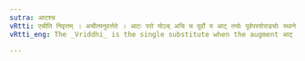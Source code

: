 ```yaml
---
sutra: आटश्च
vRtti: एचीति निवृत्तम् । अचीत्यनुवर्त्तते । आटः परो योऽच् अचि च पूर्वो य आट् तयोः पूर्वपरयोराडचोः स्थाने वृद्धिरेकादेशो भवति ॥
vRtti_eng: The _Vriddhi_ is the single substitute when the augment आट् is followed by any vowel.

---
```


